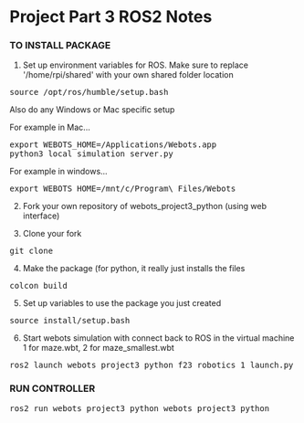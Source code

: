 # Project Part 3 ROS2 Notes


### TO INSTALL PACKAGE 

1. Set up environment variables for ROS. Make sure to replace '/home/rpi/shared' with your own shared folder location
<pre>
source /opt/ros/humble/setup.bash
</pre>
Also do any Windows or Mac specific setup

For example in Mac...
<pre>
export WEBOTS_HOME=/Applications/Webots.app
python3 local_simulation_server.py
</pre>

For example in windows...
<pre>
export WEBOTS_HOME=/mnt/c/Program\ Files/Webots
</pre>

2. Fork your own repository of webots_project3_python (using web interface)

3. Clone your fork
<pre>
git clone <your github url for this repository>
</pre>

4. Make the package (for python, it really just installs the files
<pre>
colcon build
</pre>

5. Set up variables to use the package you just created
<pre>
source install/setup.bash
</pre>

6. Start webots simulation with connect back to ROS in the virtual machine 1 for maze.wbt, 2 for maze_smallest.wbt
<pre>
ros2 launch webots_project3_python f23_robotics_1_launch.py
</pre>



### RUN CONTROLLER

<pre>
ros2 run webots_project3_python webots_project3_python
</pre>

